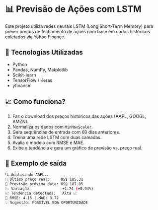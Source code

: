 # 📊 Previsão de Ações com LSTM

Este projeto utiliza redes neurais LSTM (Long Short-Term Memory) para prever preços de fechamento de ações com base em dados históricos coletados via Yahoo Finance.

## 🚀 Tecnologias Utilizadas

- Python
- Pandas, NumPy, Matplotlib
- Scikit-learn
- TensorFlow / Keras
- yfinance

## 📈 Como funciona?

1. Faz o download dos preços históricos das ações (AAPL, GOOGL, AMZN).
2. Normaliza os dados com `MinMaxScaler`.
3. Gera sequências de entrada com 60 dias anteriores.
4. Treina uma rede LSTM com duas camadas.
5. Avalia o modelo com RMSE e MAE.
6. Exibe a tendência e gera um gráfico de previsão vs. preço real.

## 🧠 Exemplo de saída

```bash
🔍 Analisando AAPL...
📅 Último preço real:     US$ 185.31
🔮 Previsão próxima data: US$ 187.05
📉 Variação:              +1.74 (+0.94%)
📈 Tendência detectada:   Alta 📈
🧠 RMSE: 4.15 | MAE: 3.72
💡 Sugestão: POSSÍVEL BOA OPORTUNIDADE
